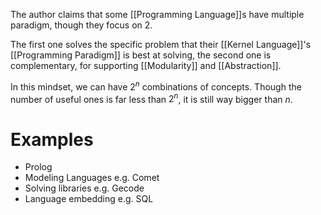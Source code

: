The author claims that some [[Programming Language]]s have multiple paradigm, though they focus on 2. 

The first one solves the specific problem that their [[Kernel Language]]'s [[Programming Paradigm]] is best at solving, the second one is complementary, for supporting [[Modularity]] and [[Abstraction]].

In this mindset, we can have $2^{n}$ combinations of concepts. Though the number of useful ones is far less than $2^{n}$, it is still way bigger than $n$.

# Examples

- Prolog
- Modeling Languages e.g. Comet
-  Solving libraries e.g. Gecode
-  Language embedding e.g. SQL